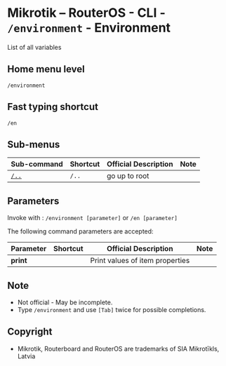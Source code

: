 # Mikrotik – RouterOS - CLI - `/environment` - Environment

List of all variables

## Home menu level
`/environment`
## Fast typing shortcut
`/en`
## Sub-menus

| **Sub-command** | **Shortcut** | **Official Description** | **Note** |
|---|---|---|---|
| [`/..`](root-level.md) | `/..` | go up to root |  |

## Parameters

Invoke with : `/environment [parameter]` or `/en [parameter]`


The following command parameters are accepted:

| **Parameter** | **Shortcut** | **Official Description** | **Note** |
|---|---|---|---|
| **print** |  | Print values of item properties  |  |

## Note
- Not official - May be incomplete.
- Type `/environment` and use `[Tab]` twice for possible completions. 

## Copyright
- Mikrotik, Routerboard and RouterOS are trademarks of SIA Mikrotīkls, Latvia
